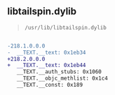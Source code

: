 ## libtailspin.dylib

> `/usr/lib/libtailspin.dylib`

```diff

-218.1.0.0.0
-  __TEXT.__text: 0x1eb34
+218.2.0.0.0
+  __TEXT.__text: 0x1eb44
   __TEXT.__auth_stubs: 0x1060
   __TEXT.__objc_methlist: 0x1c4
   __TEXT.__const: 0x189

```
